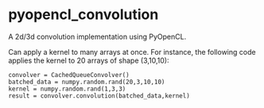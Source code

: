pyopencl_convolution
====================

A 2d/3d convolution implementation using PyOpenCL.

Can apply a kernel to many arrays at once. For instance, the following code applies the kernel to 20 arrays of shape (3,10,10):

    convolver = CachedQueueConvolver()
    batched_data = numpy.random.rand(20,3,10,10)
    kernel = numpy.random.rand(1,3,3)
    result = convolver.convolution(batched_data,kernel)
